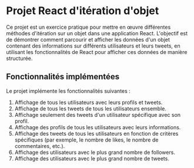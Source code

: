 # Projet React d'itération d'objet

Ce projet est un exercice pratique pour mettre en œuvre différentes méthodes d'itération sur un objet dans une application React. L'objectif est de démontrer comment parcourir et afficher les données d'un objet contenant des informations sur différents utilisateurs et leurs tweets, en utilisant les fonctionnalités de React pour afficher ces données de manière structurée.

## Fonctionnalités implémentées

Le projet implémente les fonctionnalités suivantes :

1. Affichage de tous les utilisateurs avec leurs profils et tweets.
2. Affichage de tous les tweets de tous les utilisateurs ensemble.
3. Affichage seulement des tweets d'un utilisateur spécifique avec son profil.
4. Affichage des profils de tous les utilisateurs avec leurs informations.
5. Affichage des tweets de tous les utilisateurs en fonction de critères spécifiques (par exemple, le nombre de likes, le nombre de commentaires, etc.).
6. Affichage des utilisateurs avec le plus grand nombre de followers.
7. Affichage des utilisateurs avec le plus grand nombre de tweets.


